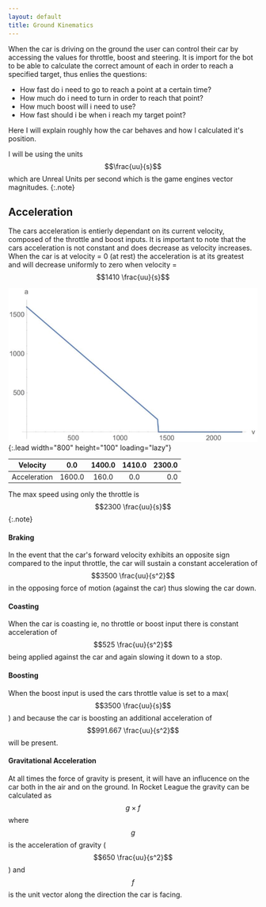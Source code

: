 ```yaml
---
layout: default
title: Ground Kinematics
---
```


When the car is driving on the ground the user can control their car by accessing the values for throttle, boost and steering. 
It is import for the bot to be able to calculate the correct amount of each in order to reach a specified target, thus enlies the questions: 

- How fast do i need to go to reach a point at a certain time?
- How much do i need to turn in order to reach that point?
- How much boost will i need to use?
- How fast should i be when i reach my target point?

Here I will explain roughly how the car behaves and how I calculated it's position.

I will be using the units $$\frac{uu}{s}$$ which are Unreal Units per second which is the game engines vector magnitudes.
{:.note}

## Acceleration
The cars acceleration is entierly dependant on its current velocity, composed of the throttle and boost inputs.
It is important to note that the cars acceleration is not constant and does decrease as velocity increases.
When the car is at velocity = 0  (at rest) the acceleration is at its greatest and will decrease uniformly to zero when velocity = $$1410 \frac{uu}{s}$$

![Graph](/Images/v_agraph.JPG){:.lead width="800" height="100" loading="lazy"}

| Velocity     |0.0         | 1400.0      | 1410.0  | 2300.0  |
|:------------:|:----------:|:-----------:|:-------:|--------:|
| Acceleration |1600.0      | 160.0       | 0.0     | 0.0     |

The max speed using only the throttle is $$2300 \frac{uu}{s}$$
{:.note}

#### Braking
In the event that the car's forward velocity exhibits an opposite sign compared to the input throttle, 
the car will sustain a constant acceleration of $$3500 \frac{uu}{s^2}$$ in the opposing force of motion (against the car) thus slowing the car down.

#### Coasting
When the car is coasting ie, no throttle or boost input there is constant acceleration of $$525 \frac{uu}{s^2}$$ being applied against the car and again slowing it down to a stop.

#### Boosting
When the boost input is used the cars throttle value is set to a max($$3500 \frac{uu}{s}$$) and because the car is boosting
an additional acceleration of $$991.667 \frac{uu}{s^2}$$ will be present.

#### Gravitational Acceleration
At all times the force of gravity is present, it will have an influcence on the car both in the air and on the ground.
In Rocket League the gravity can be calculated as $$g \times f$$ where $$g$$ is the acceleration of gravity ($$650 \frac{uu}{s^2}$$) and $$f$$ is the unit vector along the direction the car is facing.